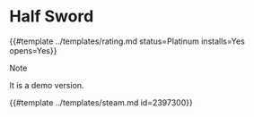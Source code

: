 # Half Sword
<!-- script:Aliases [] -->

{{#template ../templates/rating.md status=Platinum installs=Yes opens=Yes}}

> [!NOTE]
> It is a demo version.

{{#template ../templates/steam.md id=2397300}}
